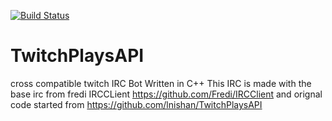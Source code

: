 [![Build Status](https://travis-ci.org/hurnhu/TwitchPlaysAPI.svg?branch=master)](https://travis-ci.org/hurnhu/TwitchPlaysAPI)
# TwitchPlaysAPI
cross compatible twitch IRC Bot Written in C++
This IRC is made with the base irc from fredi IRCCLient https://github.com/Fredi/IRCClient
and orignal code started from https://github.com/lnishan/TwitchPlaysAPI


